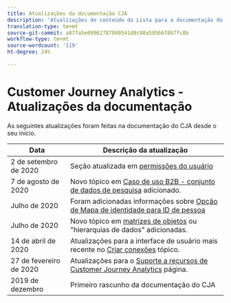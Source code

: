 ```yaml
---
title: Atualizações da documentação CJA
description: 'Atualizações de conteúdo do Lista para a documentação do Customer Journey Analytics desde dezembro de 2019. '
translation-type: tm+mt
source-git-commit: a87fa5e09962787849541d8c98a59566f867fc8b
workflow-type: tm+mt
source-wordcount: '119'
ht-degree: 24%

---
```



# Customer Journey Analytics - Atualizações da documentação

As seguintes atualizações foram feitas na documentação do CJA desde o seu início.

| Data | Descrição da atualização |
| --- | --- |
| 2 de setembro de 2020 | Seção atualizada em [permissões do usuário](https://docs.adobe.com/content/help/pt-BR/analytics-platform/using/cja-overview/cja-overview.html#user-access-permissions) |
| 7 de agosto de 2020 | Novo tópico em [Caso de uso B2B - conjunto de dados de pesquisa](/help/use-cases/b2b.md) adicionado. |
| Julho de 2020 | Foram adicionadas informações sobre [Opção de Mapa de identidade para ID de pessoa](https://docs.adobe.com/content/help/pt-BR/analytics-platform/using/cja-connections/create-connection.html#use-identity-map-as-a-person-id) |
| Julho de 2020 | Novo tópico em [matrizes de objetos](/help/use-cases/object-arrays.md) ou &quot;hierarquias de dados&quot; adicionadas. |
| 14 de abril de 2020 | Atualizações para a interface de usuário mais recente no [Criar conexões](/help/connections/create-connection.md) tópico. |
| 27 de fevereiro de 2020 | Atualizações para o [Suporte a recursos de Customer Journey Analytics](/help/getting-started/cja-aa.md) página. |
| 2019 de dezembro | Primeiro rascunho da documentação do CJA |
